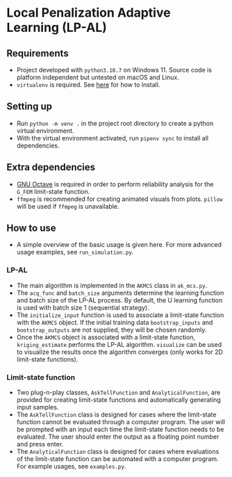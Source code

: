 # Local Penalization Adaptive Learning (LP-AL)

## Requirements
* Project developed with `python3.10.7` on Windows 11. Source code is platform independent but untested on macOS and Linux.
* `virtualenv` is required. See [here](https://virtualenv.pypa.io/en/latest/installation.html) for how to install.

## Setting up
* Run `python -m venv .` in the project root directory to create a python virtual environment.
* With the virtual environment activated, run `pipenv sync` to install all dependencies.

## Extra dependencies
* [GNU Octave](https://octave.org/) is required in order to perform reliability analysis for the `G_FEM` limit-state function.
* `ffmpeg` is recommended for creating animated visuals from plots. `pillow` will be used if `ffmpeg` is unavailable.

## How to use
* A simple overview of the basic usage is given here. For more advanced usage examples, see `run_simulation.py`.
### LP-AL
* The main algorithm is implemented in the `AKMCS` class in `ak_mcs.py`.
* The `acq_func` and `batch_size` arguments determine the learning function and batch size of the LP-AL process. By default, the U learning function is used with batch size 1 (sequential strategy).
* The `initialize_input` function is used to associate a limit-state function with the `AKMCS` object. If the initial training data `bootstrap_inputs` and `bootstrap_outputs` are not supplied, they will be chosen randomly.
* Once the `AKMCS` object is associated with a limit-state function, `kriging_estimate` performs the LP-AL algorithm. `visualize` can be used to visualize the results once the algorithm converges (only works for 2D limit-state functions).

### Limit-state function
* Two plug-n-play classes, `AskTellFunction` and `AnalyticalFunction`, are provided for creating limit-state functions and automatically generating input samples.
* The `AskTellFunction` class is designed for cases where the limit-state function cannot be evaluated through a computer program. The user will be prompted with an input each time the limit-state function needs to be evaluated. The user should enter the output as a floating point number and press enter. 
* The `AnalyticalFunction` class is designed for cases where evaluations of the limit-state function can be automated with a computer program. For example usages, see `examples.py`.

